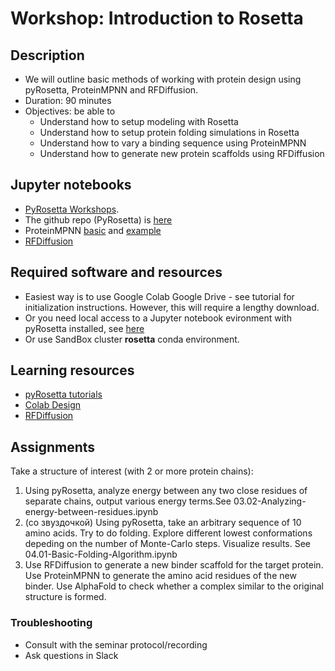 # Workshop: Introduction to Rosetta

## Description
- We will outline basic methods of working with protein design using pyRosetta, ProteinMPNN and RFDiffusion. 
- Duration: 90 minutes
- Objectives: be able to 
    - Understand how to setup modeling with Rosetta 
    - Understand how to setup protein folding simulations in Rosetta
    - Understand how to vary a binding sequence using ProteinMPNN
    - Understand how to generate new protein scaffolds using RFDiffusion 

    


## Jupyter notebooks
- [PyRosetta Workshops](https://rosettacommons.github.io/PyRosetta.notebooks/).
- The github repo (PyRosetta) is [here](https://github.com/RosettaCommons/PyRosetta.notebooks)
- ProteinMPNN [basic](https://colab.research.google.com/github/sokrypton/ColabDesign/blob/v1.1.0/mpnn/examples/proteinmpnn_in_jax.ipynb) and [example](https://colab.research.google.com/github/dauparas/ProteinMPNN/blob/main/colab_notebooks/quickdemo.ipynb)
- [RFDiffusion](https://colab.research.google.com/github/sokrypton/ColabDesign/blob/v1.1.1/rf/examples/diffusion.ipynb#scrollTo=tVAE0BrnZoRR)
   


## Required software and resources
- Easiest way is to use Google Colab Google Drive - see tutorial for initialization instructions. However, this will require a lengthy download.
- Or you need local access to a Jupyter notebook evironment with pyRosetta installed, see [here](http://www.pyrosetta.org/dow)
- Or use SandBox cluster **rosetta** conda environment.

## Learning resources
- [pyRosetta tutorials](https://rosettacommons.github.io/PyRosetta.notebooks/)
- [Colab Design](https://github.com/sokrypton/ColabDesign)
- [RFDiffusion](https://github.com/RosettaCommons/RFdiffusion/blob/main/README.md#binder-design)


## Assignments

Take a structure of interest (with 2 or more protein chains):

1. Using pyRosetta, analyze energy between any two close residues of separate chains, output various energy terms.See 03.02-Analyzing-energy-between-residues.ipynb 
2. (со звуздочкой) Using pyRosetta, take an arbitrary sequence of 10 amino acids. Try to do folding. Explore different lowest conformations depeding on the number of Monte-Carlo steps. Visualize results. See 04.01-Basic-Folding-Algorithm.ipynb 
3. Use RFDiffusion to generate a new binder scaffold for the target protein. Use ProteinMPNN to generate the amino acid residues of the new binder. Use AlphaFold to check whether a complex similar to the original structure is formed. 

### Troubleshooting
- Consult with the seminar protocol/recording
- Ask questions in Slack
